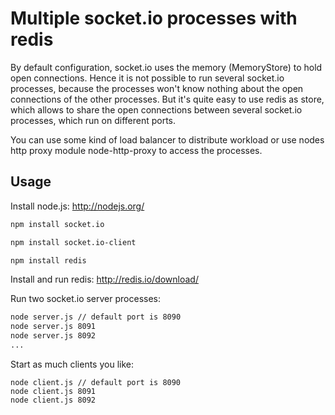 # Multiple socket.io processes with redis

By default configuration, socket.io uses the memory (MemoryStore) to hold open 
connections. Hence it is not possible to run several socket.io processes, because
the processes won't know nothing about the open connections of the other processes.
But it's quite easy to use redis as store, which allows to share the open connections 
between several socket.io processes, which run on different ports.

You can use some kind of load balancer to distribute workload or use nodes http proxy 
module node-http-proxy to access the processes.

## Usage

Install node.js: http://nodejs.org/

```bash
npm install socket.io
```

```bash
npm install socket.io-client
```

```bash
npm install redis
```

Install and run redis: http://redis.io/download/

Run two socket.io server processes:

```bash
node server.js // default port is 8090
node server.js 8091
node server.js 8092
...
```

Start as much clients you like:

```base
node client.js // default port is 8090
node client.js 8091
node client.js 8092
```



